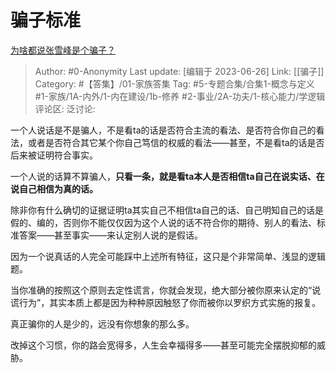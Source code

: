 # 骗子标准
[为啥都说张雪峰是个骗子？](https://www.zhihu.com/question/450711645/answer/3090086938)

> Author: #0-Anonymity
> Last update: [编辑于 2023-06-26]
> Link: [[骗子]]
> Category: #【答集】/01-家族答集 
> Tag: #5-专题合集/合集1-概念与定义 #1-家族/1A-内外/1-内在建设/1b-修养 #2-事业/2A-功夫/1-核心能力/学逻辑
> 评论区:
> 泛讨论:

一个人说话是不是骗人，不是看ta的话是否符合主流的看法、是否符合你自己的看法，或者是否符合其它某个你自己笃信的权威的看法——甚至，不是看ta的话是否后来被证明符合事实。

一个人说的话算不算骗人，**只看一条，就是看ta本人是否相信ta自己在说实话、在说自己相信为真的话。**

除非你有什么确切的证据证明ta其实自己不相信ta自己的话、自己明知自己的话是假的、编的，否则你不能仅仅因为这个人说的话不符合你的期待、别人的看法、标准答案——甚至事实——来认定别人说的是假话。

因为一个说真话的人完全可能踩中上述所有特征，这只是个非常简单、浅显的逻辑题。

当你准确的按照这个原则去定性谎言，你就会发现，绝大部分被你原来认定的“说谎行为”，其实本质上都是因为种种原因触怒了你而被你以罗织方式实施的报复。

真正骗你的人是少的，远没有你想象的那么多。

改掉这个习惯，你的路会宽得多，人生会幸福得多——甚至可能完全摆脱抑郁的威胁。

